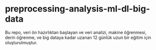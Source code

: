 # preprocessing-analysis-ml-dl-big-data
Bu repo, veri ön hazırlıktan başlayan ve veri analizi, makine öğrenmesi, derin öğrenme, ve big dataya kadar uzanan 12 günlük uzun bir eğitim için oluşturulmuştur.
